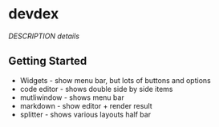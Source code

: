 # devdex

*DESCRIPTION details*

## Getting Started

* Widgets - show menu bar, but lots of buttons and options
* code editor - shows double side by side items
* mutliwindow - shows menu bar
* markdown - show editor + render result
* splitter - shows various layouts half bar
